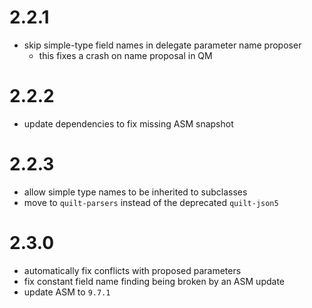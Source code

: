 # 2.2.1

- skip simple-type field names in delegate parameter name proposer
  - this fixes a crash on name proposal in QM

# 2.2.2

- update dependencies to fix missing ASM snapshot

# 2.2.3

- allow simple type names to be inherited to subclasses
- move to `quilt-parsers` instead of the deprecated `quilt-json5`

# 2.3.0

- automatically fix conflicts with proposed parameters
- fix constant field name finding being broken by an ASM update
- update ASM to `9.7.1`